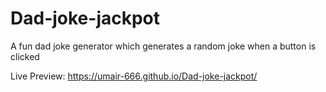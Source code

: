# Dad-joke-jackpot
A  fun dad joke generator which generates a random joke when a button is clicked

Live Preview:
 https://umair-666.github.io/Dad-joke-jackpot/
